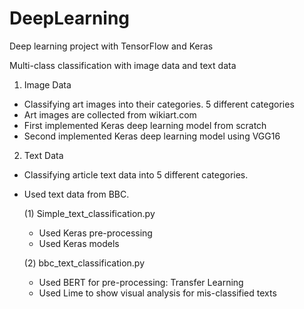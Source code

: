 # DeepLearning
Deep learning project with TensorFlow and Keras


Multi-class classification with image data and text data 

1. Image Data

- Classifying art images into their categories. 5 different categories
- Art images are collected from wikiart.com
- First implemented Keras deep learning model from scratch
- Second implemented Keras deep learning model using VGG16

2. Text Data

- Classifying article text data into 5 different categories.
- Used text data from BBC.

  (1) Simple_text_classification.py
  - Used Keras pre-processing
  - Used Keras models
  
  (2) bbc_text_classification.py
  - Used BERT for pre-processing: Transfer Learning
  - Used Lime to show visual analysis for mis-classified texts



